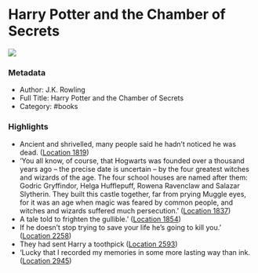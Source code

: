 # Harry Potter and the Chamber of Secrets

![](https://images-na.ssl-images-amazon.com/images/I/5164-ZFXpzL._SL2000_.jpg)

### Metadata

- Author: J.K. Rowling
- Full Title: Harry Potter and the Chamber of Secrets
- Category: #books

### Highlights

- Ancient and shrivelled, many people said he hadn’t noticed he was dead. ([Location 1819](https://readwise.io/to_kindle?action=open&asin=B019PIOJY0&location=1819))
- ‘You all know, of course, that Hogwarts was founded over a thousand years ago – the precise date is uncertain – by the four greatest witches and wizards of the age. The four school houses are named after them: Godric Gryffindor, Helga Hufflepuff, Rowena Ravenclaw and Salazar Slytherin. They built this castle together, far from prying Muggle eyes, for it was an age when magic was feared by common people, and witches and wizards suffered much persecution.’ ([Location 1837](https://readwise.io/to_kindle?action=open&asin=B019PIOJY0&location=1837))
- A tale told to frighten the gullible.’ ([Location 1854](https://readwise.io/to_kindle?action=open&asin=B019PIOJY0&location=1854))
- If he doesn’t stop trying to save your life he’s going to kill you.’ ([Location 2258](https://readwise.io/to_kindle?action=open&asin=B019PIOJY0&location=2258))
- They had sent Harry a toothpick ([Location 2593](https://readwise.io/to_kindle?action=open&asin=B019PIOJY0&location=2593))
- ‘Lucky that I recorded my memories in some more lasting way than ink. ([Location 2945](https://readwise.io/to_kindle?action=open&asin=B019PIOJY0&location=2945))
